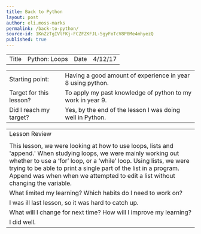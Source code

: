 ```yaml
---
title: Back to Python
layout: post
author: eli.moss-marks
permalink: /back-to-python/
source-id: 1KnZzTgIVlFKj-FCZFZKFJL-5gyFoTcV8P0Me4mhyezQ
published: true
---
```

<table>
  <tr>
    <td>Title</td>
    <td>Python: Loops</td>
    <td>Date</td>
    <td>4/12/17</td>
  </tr>
</table>


<table>
  <tr>
    <td>Starting point:</td>
    <td>Having a good amount of experience in year 8 using python.</td>
  </tr>
  <tr>
    <td>Target for this lesson?</td>
    <td>To apply my past knowledge of python to my work in year 9.</td>
  </tr>
  <tr>
    <td>Did I reach my target? </td>
    <td>Yes, by the end of the lesson I was doing well in Python.</td>
  </tr>
</table>


<table>
  <tr>
    <td>Lesson Review</td>
  </tr>
  <tr>
    <td></td>
  </tr>
  <tr>
    <td>This lesson, we were looking at how to use loops, lists and 'append.' When studying loops, we were mainly working out whether to use a ‘for’ loop, or a ‘while’ loop. Using lists, we were trying to be able to print a single part of the list in a program. Append was when when we attempted to edit a list without changing the variable.</td>
  </tr>
  <tr>
    <td>What limited my learning? Which habits do I need to work on? </td>
  </tr>
  <tr>
    <td>I was ill last lesson, so it was hard to catch up.</td>
  </tr>
  <tr>
    <td>What will I change for next time? How will I improve my learning?</td>
  </tr>
  <tr>
    <td>I did well.</td>
  </tr>
</table>


